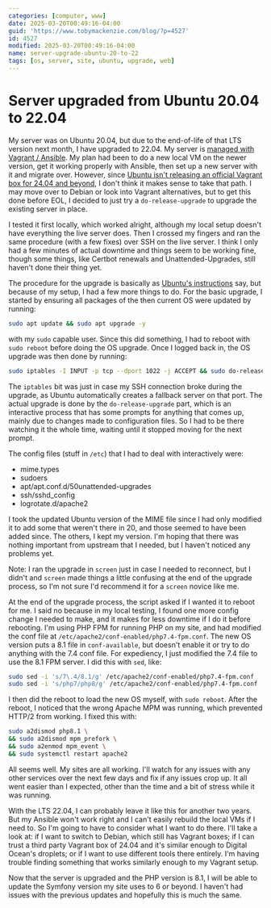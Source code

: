 ```yaml
---
categories: [computer, www]
date: 2025-03-20T00:49:16-04:00
guid: 'https://www.tobymackenzie.com/blog/?p=4527'
id: 4527
modified: 2025-03-20T00:49:16-04:00
name: server-upgrade-ubuntu-20-to-22
tags: [os, server, site, ubuntu, upgrade, web]
---
```


Server upgraded from Ubuntu 20.04 to 22.04
==========================================

My server was on Ubuntu 20.04, but due to the end-of-life of that LTS version next month, I have upgraded to 22.04.  My server is [managed with Vagrant / Ansible](https://github.com/tobymackenzie/tobymackenzie.srv).  My plan had been to do a new local VM on the newer version, get it working properly with Ansible, then set up a new server with it and migrate over.  However, since [Ubuntu isn't releasing an official Vagrant box for 24.04 and beyond](https://discourse.ubuntu.com/t/ubuntu-24-04-lts-noble-numbat-release-notes/39890#p-99950-vagrant), I don't think it makes sense to take that path.  I may move over to Debian or look into Vagrant alternatives, but to get this done before EOL, I decided to just try a `do-release-upgrade` to upgrade the existing server in place.

<!--more-->

I tested it first locally, which worked alright, although my local setup doesn't have everything the live server does.  Then I crossed my fingers and ran the same procedure (with a few fixes) over SSH on the live server.  I think I only had a few minutes of actual downtime and things seem to be working fine, though some things, like Certbot renewals and Unattended-Upgrades, still haven't done their thing yet.

The procedure for the upgrade is basically as [Ubuntu's instructions](https://documentation.ubuntu.com/server/how-to/software/upgrade-your-release/index.html) say, but because of my setup, I had a few more things to do.  For the basic upgrade, I started by ensuring all packages of the then current OS were updated by running:

``` sh
sudo apt update && sudo apt upgrade -y
```

with my `sudo` capable user.  Since this did something, I had to reboot with `sudo reboot` before doing the OS upgrade.  Once I logged back in, the OS upgrade was then done by running:

``` sh
sudo iptables -I INPUT -p tcp --dport 1022 -j ACCEPT && sudo do-release-upgrade
```

The `iptables` bit was just in case my SSH connection broke during the upgrade, as Ubuntu automatically creates a fallback server on that port.  The actual upgrade is done by the `do-release-upgrade` part, which is an interactive process that has some prompts for anything that comes up, mainly due to changes made to configuration files.  So I had to be there watching it the whole time, waiting until it stopped moving for the next prompt.

The config files (stuff in `/etc`) that I had to deal with interactively were:

- mime.types
- sudoers
- apt/apt.conf.d/50unattended-upgrades
- ssh/sshd_config
- logrotate.d/apache2

I took the updated Ubuntu version of the MIME file since I had only modified it to add some that weren't there in 20, and those seemed to have been added since.  The others, I kept my version.  I'm hoping that there was nothing important from upstream that I needed, but I haven't noticed any problems yet.

Note: I ran the upgrade in `screen` just in case I needed to reconnect, but I didn't and `screen` made things a little confusing at the end of the upgrade process, so I'm not sure I'd recommend it for a `screen` novice like me.

At the end of the upgrade process, the script asked if I wanted it to reboot for me.  I said no because in my local testing, I found one more config change I needed to make, and it makes for less downtime if I do it before rebooting.  I'm using PHP FPM for running PHP on my site, and had modified the conf file at `/etc/apache2/conf-enabled/php7.4-fpm.conf`.  The new OS version puts a 8.1 file in `conf-available`, but doesn't enable it or try to do anything with the 7.4 conf file.  For expediency, I just modified the 7.4 file to use the 8.1 FPM server.  I did this with `sed`, like:

``` sh
sudo sed -i 's/7\.4/8.1/g' /etc/apache2/conf-enabled/php7.4-fpm.conf
sudo sed -i 's/php7/php8/g' /etc/apache2/conf-enabled/php7.4-fpm.conf
```

I then did the reboot to load the new OS myself, with `sudo reboot`.  After the reboot, I noticed that the wrong Apache MPM was running, which prevented HTTP/2 from working.  I fixed this with:

``` sh
sudo a2dismod php8.1 \
&& sudo a2dismod mpm_prefork \
&& sudo a2enmod mpm_event \
&& sudo systemctl restart apache2
```

All seems well.  My sites are all working.  I'll watch for any issues with any other services over the next few days and fix if any issues crop up.  It all went easier than I expected, other than the time and a bit of stress while it was running.

With the LTS 22.04, I can probably leave it like this for another two years.  But my Ansible won't work right and I can't easily rebuild the local VMs if I need to.  So I'm going to have to consider what I want to do there.  I'll take a look at:  if I want to switch to Debian, which still has Vagrant boxes; if I can trust a third party Vagrant box of 24.04 and it's similar enough to Digital Ocean's droplets; or if I want to use different tools there entirely.  I'm having trouble finding something that works similarly enough to my Vagrant setup.

Now that the server is upgraded and the PHP version is 8.1, I will be able to update the Symfony version my site uses to 6 or beyond.  I haven't had issues with the previous updates and hopefully this is much the same.
